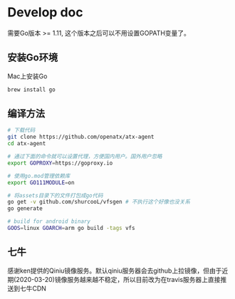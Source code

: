 # Develop doc
需要Go版本 >= 1.11, 这个版本之后可以不用设置GOPATH变量了。

## 安装Go环境
Mac上安装Go

```bash
brew install go
```

## 编译方法
```bash
# 下载代码
git clone https://github.com/openatx/atx-agent
cd atx-agent

# 通过下面的命令就可以设置代理，方便国内用户。国外用户忽略
export GOPROXY=https://goproxy.io

# 使用go.mod管理依赖库
export GO111MODULE=on

# 将assets目录下的文件打包成go代码
go get -v github.com/shurcooL/vfsgen # 不执行这个好像也没关系
go generate

# build for android binary
GOOS=linux GOARCH=arm go build -tags vfs
```

## 七牛
感谢ken提供的Qiniu镜像服务。默认qiniu服务器会去github上拉镜像，但由于近期(2020-03-20)镜像服务越来越不稳定，所以目前改为在travis服务器上直接推送到七牛CDN
